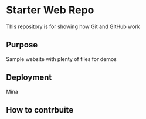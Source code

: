 # Starter Web Repo

This repository is for showing how Git and GitHub work

## Purpose

Sample website with plenty of files for demos

## Deployment
Mina
## How to contrbuite
